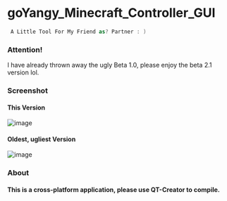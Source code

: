 # goYangy_Minecraft_Controller_GUI
```swift
 A Little Tool For My Friend as? Partner : )
```
### Attention!
I have already thrown away the ugly Beta 1.0, please enjoy the beta 2.1 version lol.
### Screenshot
#### This Version
![image](https://dl.dropboxusercontent.com/s/f3ulin2058okn0o/%E3%82%B9%E3%82%AF%E3%83%AA%E3%83%BC%E3%83%B3%E3%82%B7%E3%83%A7%E3%83%83%E3%83%88%202020-02-26%2012.40.16.png?dl=0)
#### Oldest, ugliest Version
![image](https://dl.dropboxusercontent.com/s/h8541hx7me622ak/WechatIMG1405.png?dl=0)
### About
#### This is a cross-platform application, please use QT-Creator to compile.
